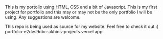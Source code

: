 This is my portolio using HTML, CSS and a bit of Javascript. This is my first project for portfolio and this may or may not be the only portfolio I will be using. Any suggestions are welcome.

This repo is being used as source for my website. Feel free to check it out :)
portfolio-e2dvs9nbc-akhins-projects.vercel.app
